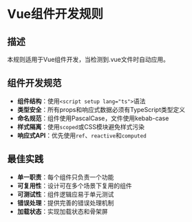 # Vue组件开发规则

## 描述
本规则适用于Vue组件开发，当检测到.vue文件时自动应用。

## 组件开发规范
- **组件结构**：使用`<script setup lang="ts">`语法
- **类型安全**：所有props和响应式数据必须有TypeScript类型定义
- **命名规范**：组件使用PascalCase，文件使用kebab-case
- **样式隔离**：使用`scoped`或CSS模块避免样式污染
- **响应式API**：优先使用`ref`、`reactive`和`computed`

## 最佳实践
- **单一职责**：每个组件只负责一个功能
- **可复用性**：设计可在多个场景下复用的组件
- **可测试性**：组件逻辑应易于单元测试
- **错误处理**：提供完善的错误处理机制
- **加载状态**：实现加载状态和骨架屏